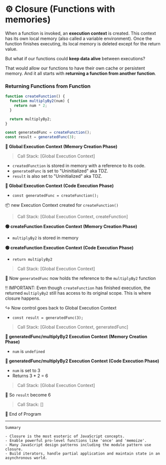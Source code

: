 # ⚙️ Closure (Functions with memories)

When a function is invoked, an **execution context** is created. This context has its own local memory (also called a variable environment). Once the function finishes executing, its local memory is deleted except for the return value.

But what if our functions could **keep data alive** between executions?

That would allow our functions to have their own cache or persistent memory. And it all starts with **returning a function from another function**.

### Returning Functions from Function

```js
function createFunction() {
  function multiplyBy2(num) {
    return num * 2;
  }

  return multiplyBy2;
}

const generatedFunc = createFunction();
const result = generatedFunc(3);
```

**🔴 Global Execution Context (Memory Creation Phase)**

> Call Stack: [Global Execution Context]

- `createdFunction` is stored in memory with a reference to its code.
- `generatedFunc` is set to "Uninitialized" aka TDZ.
- `result` is also set to "Uninitialized" aka TDZ.

**🔴 Global Execution Context (Code Execution Phase)**

- `const generatedFunc = createFunction();`

📦 new Execution Context created for `createFunction()`

> Call Stack: [Global Execution Context, createFunction]

**🟢 createFunction Execution Context (Memory Creation Phase)**

- `multiplyBy2` is stored in memory

**🟢 createFunction Execution Context (Code Execution Phase)**

- `return multiplyBy2`

> Call Stack: [Global Execution Context]

🔗 Now `generatedFunc` now holds the reference to the `multiplyBy2` function

‼️ IMPORTANT: Even though `createFunction` has finished execution, the returned `multiplyBy2` still has access to its original scope. This is where closure happens.

↪️ Now control goes back to Global Execution Context

- `const result = generatedFunc(3);`

> Call Stack: [Global Execution Context, generatedFunc]

**🔵 generatedFunc/multiplyBy2 Execution Context (Memory Creation Phase)**

- `num` is `undefined`

**🔵 generatedFunc/multiplyBy2 Execution Context (Code Execution Phase)**

- `num` is set to 3
- Returns 3 \* 2 = 6

> Call Stack: [Global Execution Context]

🎉 So `result` become 6

> Call Stack: []

🏁 End of Program

---

    Summary

    - Closure is the most esoteric of JavaScript concepts.
    - Enable powerful pro-level functions like 'once' and 'memoize'.
    - Many JavaScript design patterns including the module pattern use closure.
    - Build iterators, handle partial application and maintain state in an asynchronous world.
